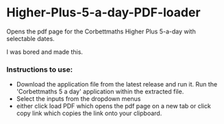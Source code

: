 # Higher-Plus-5-a-day-PDF-loader
Opens the pdf page for the Corbettmaths Higher Plus 5-a-day with selectable dates.

I was bored and made this.
### **Instructions to use**:
- Download the application file from the latest release and run it. Run the 'Corbettmaths 5 a day' application within the extracted file.
- Select the inputs from the dropdown menus
- either click load PDF which opens the pdf page on a new tab or click copy link which copies the link onto your clipboard. 
